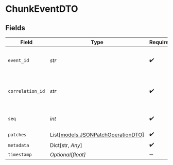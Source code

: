 # ChunkEventDTO


## Fields

| Field                                                                    | Type                                                                     | Required                                                                 | Description                                                              | Example                                                                  |
| ------------------------------------------------------------------------ | ------------------------------------------------------------------------ | ------------------------------------------------------------------------ | ------------------------------------------------------------------------ | ------------------------------------------------------------------------ |
| `event_id`                                                               | *str*                                                                    | :heavy_check_mark:                                                       | Unique identifier for the event                                          | o5kf8vKzI5                                                               |
| `correlation_id`                                                         | *str*                                                                    | :heavy_check_mark:                                                       | Identifier linking related events together                               | RID(lyH-sVmwJO)::Y8oBzYT4CQ                                              |
| `seq`                                                                    | *int*                                                                    | :heavy_check_mark:                                                       | Sequential position of the chunk                                         | 0                                                                        |
| `patches`                                                                | List[[models.JSONPatchOperationDTO](../models/jsonpatchoperationdto.md)] | :heavy_check_mark:                                                       | N/A                                                                      |                                                                          |
| `metadata`                                                               | Dict[str, *Any*]                                                         | :heavy_check_mark:                                                       | N/A                                                                      |                                                                          |
| `timestamp`                                                              | *Optional[float]*                                                        | :heavy_minus_sign:                                                       | N/A                                                                      |                                                                          |